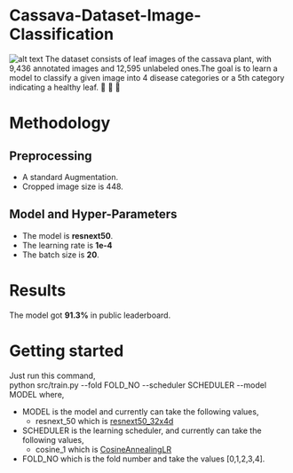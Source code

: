 # Cassava-Dataset-Image-Classification
![alt text](https://github.com/mohammedElfatihSalah/Cassava-Dataset-Image-Classification/blob/main/diseases.png?raw=true)
The dataset consists of leaf images of the cassava plant, with 9,436 annotated images and 12,595 unlabeled ones.The goal is to learn a model to classify a given image into 4 disease categories or a 5th category indicating a healthy leaf. 🍃 🍂 🍁


# Methodology
## Preprocessing
- A standard Augmentation.
- Cropped image size is 448.

## Model and Hyper-Parameters
- The model is **resnext50**.
- The learning rate is **1e-4**
- The batch size is **20**.
# Results
The model got **91.3%** in public leaderboard.

# Getting started
Just run this command,  
python src/train.py --fold FOLD_NO --scheduler SCHEDULER --model MODEL
where, 
- MODEL is the model and currently can take the following values,
  - resnext_50 which is [resnext50_32x4d](https://pytorch.org/vision/stable/models.html)
- SCHEDULER is the learning scheduler, and currently can take the following values,
  - cosine_1 which is [CosineAnnealingLR](https://pytorch.org/docs/stable/optim.html?highlight=cosineannealinglr#torch.optim.lr_scheduler.CosineAnnealingLR) 
- FOLD_NO which is the fold number and take the values [0,1,2,3,4].
